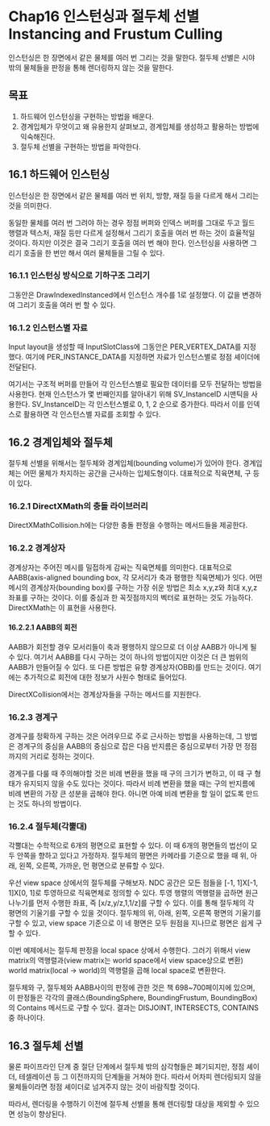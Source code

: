 # Chap16 인스턴싱과 절두체 선별 Instancing and Frustum Culling

인스턴싱은 한 장면에서 같은 물체를 여러 번 그리는 것을 말한다. 절두체 선별은 시야 밖의 물체들을 판정을 통해 렌더링하지 않는 것을 말한다.

## 목표

1. 하드웨어 인스턴싱을 구현하는 방법을 배운다.
2. 경계입체가 무엇이고 왜 유용한지 살펴보고, 경계입체를 생성하고 활용하는 방법에 익숙해진다.
3. 절두체 선별을 구현하는 방법을 파악한다.

## 16.1 하드웨어 인스턴싱

인스턴싱은 한 장면에서 같은 물체를 여러 번 위치, 방향, 재질 등을 다르게 해서 그리는 것을 의미한다.

동일한 물체를 여러 번 그려야 하는 경우 정점 버퍼와 인덱스 버퍼를 그대로 두고 월드 행렬과 텍스처, 재질 등만 다르게 설정해서 그리기 호출을 여러 번 하는 것이 효율적일 것이다. 하지만 이것은 결국 그리기 호출을 여러 번 해야 한다. 인스턴싱을 사용하면 그리기 호출을 한 번만 해서 여러 물체들을 그릴 수 있다.

### 16.1.1 인스턴싱 방식으로 기하구조 그리기

그동안은 DrawIndexedInstanced에서 인스턴스 개수를 1로 설정했다. 이 값을 변경하여 그리기 호출을 여러 번 할 수 있다.

### 16.1.2 인스턴스별 자료

Input layout을 생성할 때 InputSlotClass에 그동안은 PER_VERTEX_DATA를 지정했다. 여기에 PER_INSTANCE_DATA를 지정하면 자료가 인스턴스별로 정점 셰이더에 전달된다.

여기서는 구조적 버퍼를 만들어 각 인스턴스별로 필요한 데이터를 모두 전달하는 방법을 사용한다. 현재 인스턴스가 몇 번째인지를 알아내기 위해 SV_InstanceID 시맨틱을 사용한다. SV_InstanceID는 각 인스턴스별로 0, 1, 2 순으로 증가한다. 따라서 이를 인덱스로 활용하면 각 인스턴스별 자료를 조회할 수 있다.

## 16.2 경계입체와 절두체

절두체 선별을 위해서는 절두체와 경계입체(bounding volume)가 있어야 한다. 경계입체는 어떤 물체가 차지하는 공간을 근사하는 입체도형이다. 대표적으로 직육면체, 구 등이 있다.

### 16.2.1 DirectXMath의 충돌 라이브러리

DirectXMathCollision.h에는 다양한 충돌 판정을 수행하는 메서드들을 제공한다.

### 16.2.2 경계상자

경계상자는 주어진 메시를 밀접하게 감싸는 직육면체를 의미한다. 대표적으로 AABB(axis-aligned bounding box, 각 모서리가 축과 평행한 직육면체)가 잇다. 어떤 메시의 경계상자(bounding box)를 구하는 가장 쉬운 방법은 최소 x,y,z와 최대 x,y,z 좌표를 구하는 것이다. 이를 중심과 한 꼭짓점까지의 벡터로 표현하는 것도 가능하다. DirectXMath는 이 표현을 사용한다.

#### 16.2.2.1 AABB의 회전

AABB가 회전할 경우 모서리들이 축과 평행하지 않으므로 더 이상 AABB가 아니게 될 수 있다. 여기서 AABB를 다시 구하는 것이 하나의 방법이지만 이것은 더 큰 범위의 AABB가 만들어질 수 있다. 또 다른 방법은 유향 경계상자(OBB)를 만드는 것이다. 여기에는 추가적으로 회전에 대한 정보가 사원수 형태로 들어있다.

DirectXCollision에서는 경계상자들을 구하는 메서드를 지원한다.

### 16.2.3 경계구

경계구를 정확하게 구하는 것은 어려우므로 주로 근사하는 방법을 사용하는데, 그 방법은 경계구의 중심을 AABB의 중심으로 잡은 다음 반지름은 중심으로부터 가장 먼 정점까지의 거리로 정하는 것이다.

경계구를 다룰 때 주의해야할 것은 비례 변환을 했을 때 구의 크기가 변하고, 이 때 구 형태가 유지되지 않을 수도 있다는 것이다. 따라서 비례 변환을 했을 때는 구의 반지름에 비례 변환의 가장 큰 성분을 곱해야 한다. 아니면 아예 비례 변환을 할 일이 없도록 만드는 것도 하나의 방법이다.

### 16.2.4 절두체(각뿔대)

각뿔대는 수학적으로 6개의 평면으로 표현할 수 있다. 이 때 6개의 평면들의 법선이 모두 안쪽을 향하고 있다고 가정하자. 절두체의 평면은 카메라를 기준으로 했을 때 위, 아래, 왼쪽, 오른쪽, 가까운, 먼 평면으로 분류할 수 있다.

우선 view space 상에서의 절두체를 구해보자. NDC 공간은 모든 점들을 [-1, 1]X[-1, 1]X[0, 1]로 투영하므로 직육면체로 정의할 수 있다. 투영 행렬의 역행렬을 곱하면 원근 나누기를 먼저 수행한 좌표, 즉 [x/z,y/z,1,1/z]를 구할 수 있다. 이를 통해 절두체의 각 평면의 기울기를 구할 수 있을 것이다. 절두체의 위, 아래, 왼쪽, 오른쪽 평면의 기울기를 구할 수 있고, view space 기준으로 이 네 평면은 모두 원점을 지나므로 평면은 쉽게 구할 수 있다.

이번 예제에서는 절두체 판정을 local space 상에서 수행한다. 그러기 위해서 view matrix의 역행렬과(view matrix는 world space에서 view space상으로 변환) world matrix(local -> world)의 역행렬을 곱해 local space로 변환한다.

절두체와 구, 절두체와 AABB사이의 판정에 관한 것은 책 698~700페이지에 있으며, 이 판정들은 각각의 클래스(BoundingSphere, BoundingFrustum, BoundingBox)의 Contains 메서드로 구할 수 있다. 결과는 DISJOINT, INTERSECTS, CONTAINS 중 하나이다.

## 16.3 절두체 선별

물론 파이프라인 단계 중 절단 단계에서 절두체 밖의 삼각형들은 폐기되지만, 정점 셰이더, 테셀레이션 등 그 이전까지의 단계들을 거쳐야 한다. 따라서 어차피 렌더링되지 않을 물체들이라면 정점 셰이더로 넘겨주지 않는 것이 바람직할 것이다.

따라서, 렌더링을 수행하기 이전에 절두체 선별을 통해 렌더링할 대상을 제외할 수 있으면 성능이 향상된다.

